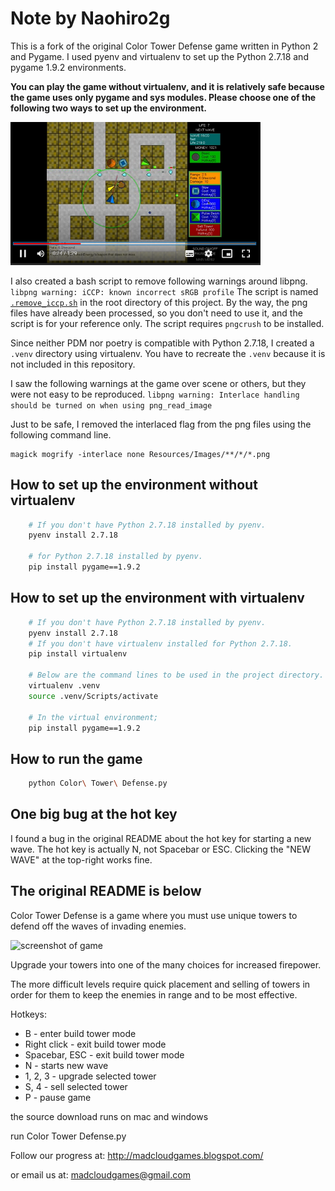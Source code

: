 # Note by Naohiro2g

This is a fork of the original Color Tower Defense game written in Python 2 and Pygame. I used pyenv and virtualenv to set up the Python 2.7.18 and pygame 1.9.2 environments.

**You can play the game without virtualenv, and it is relatively safe because the game uses only pygame and sys modules. Please choose one of the following two ways to set up the environment.**

[<img src="./color_tower_defence.png" width="400">](https://drive.google.com/file/d/1P8P-qYTrn3bbCNz_u9wuoNhen34qgOke/view?usp=drive_link)

I also created a bash script to remove following warnings around libpng. `libpng warning: iCCP: known incorrect sRGB profile` The script is named [`.remove_iccp.sh`](./.remove_iccp.sh) in the root directory of this project. By the way, the png files have already been processed, so you don't need to use it, and the script is for your reference only. The script requires `pngcrush` to be installed.

Since neither PDM nor poetry is compatible with Python 2.7.18, I created a ```.venv``` directory using virtualenv. You have to recreate the ```.venv``` because it is not included in this repository.

I saw the following warnings at the game over scene or others, but they were not easy to be reproduced.
`libpng warning: Interlace handling should be turned on when using png_read_image`

Just to be safe, I removed the interlaced flag from the png files using the following command line.
```
magick mogrify -interlace none Resources/Images/**/*/*.png
```

## How to set up the environment without virtualenv

```bash
    # If you don't have Python 2.7.18 installed by pyenv.
    pyenv install 2.7.18

    # for Python 2.7.18 installed by pyenv.
    pip install pygame==1.9.2
```


## How to set up the environment with virtualenv

```bash
    # If you don't have Python 2.7.18 installed by pyenv.
    pyenv install 2.7.18
    # If you don't have virtualenv installed for Python 2.7.18.
    pip install virtualenv

    # Below are the command lines to be used in the project directory.
    virtualenv .venv
    source .venv/Scripts/activate

    # In the virtual environment;
    pip install pygame==1.9.2
```

## How to run the game

```bash
    python Color\ Tower\ Defense.py
```

## One big bug at the hot key

I found a bug in the original README about the hot key for starting a new wave. The hot key is actually N, not Spacebar or ESC.
Clicking the "NEW WAVE" at the top-right works fine.

## The original README is below

Color Tower Defense is a game where you must use unique towers to defend off the waves of invading enemies.

![screenshot of game](http://pygame.org/shots/1688.png)

Upgrade your towers into one of the many choices for increased firepower.

The more difficult levels require quick placement and selling of towers in order for them to keep the enemies in range and to be most effective.

Hotkeys:

- B - enter build tower mode
- Right click - exit build tower mode
- Spacebar, ESC - exit build tower mode
- N - starts new wave
- 1, 2, 3 - upgrade selected tower
- S, 4 - sell selected tower
- P - pause game

the source download runs on mac and windows

run Color Tower Defense.py

Follow our progress at:
http://madcloudgames.blogspot.com/

or email us at:
madcloudgames@gmail.com
